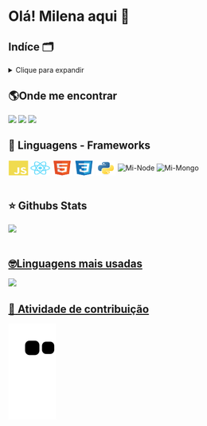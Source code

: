 # Olá! Milena aqui 👋

## Indíce 🗂️

<details>
  <summary>Clique para expandir</summary> <br>
  <a href="#onde-encontrar"> :earth_americas: Onde me encontrar</a> <br>
  <a href="#linguagens-frameworks">📖Linguagens - frameworks</a> <br>
  <a href="#stats">:star: Github Stats</a> <br>
  <a href="#linguagens">🤓Linguagens mais usadas</a> <br>
  <a href="#atividade">:dart: Atividade contribução</a> <br>
</details>

## <div id="onde-encontrar"> :earth_americas:Onde me encontrar</div>

  <a href="https://instagram.com/_milena.morais" target="_blank"><img src="https://img.shields.io/badge/-Instagram-%23E4405F?style=for-the-badge&logo=instagram&logoColor=white" target="_blank"></a>
  <a href = "mailto:milenamorais2017@hotmail.com"><img src="https://img.shields.io/badge/-Gmail-%23333?style=for-the-badge&logo=gmail&logoColor=white" target="_blank"></a>
  <a href="https://www.linkedin.com/in/milena-morais-8726a21aa/" target="_blank"><img src="https://img.shields.io/badge/-LinkedIn-%230077B5?style=for-the-badge&logo=linkedin&logoColor=white" target="_blank"></a> 


## <div id="linguagens-frameworks"> 📖 Linguagens - Frameworks</div>
  <div style="display: inline_block">
  <img align="center" alt="Mi-Js" height="30" width="40" src="https://raw.githubusercontent.com/devicons/devicon/master/icons/javascript/javascript-plain.svg">
  <img align="center" alt="Mi-React" height="30" width="40" src="https://raw.githubusercontent.com/devicons/devicon/master/icons/react/react-original.svg">
  <img align="center" alt="Mi-HTML" height="30" width="40" src="https://raw.githubusercontent.com/devicons/devicon/master/icons/html5/html5-original.svg">
  <img align="center" alt="Mi-CSS" height="30" width="40" src="https://raw.githubusercontent.com/devicons/devicon/master/icons/css3/css3-original.svg">
  <img align="center" alt="Mi-Python" height="30" width="40" src="https://raw.githubusercontent.com/devicons/devicon/master/icons/python/python-original.svg">
  <img align="center" alt="Mi-Node" height="30" width="40" src="https://cdn.jsdelivr.net/gh/devicons/devicon@latest/icons/nodejs/nodejs-plain-wordmark.svg" />
  <img align="center" alt="Mi-Mongo" height="30" width="40" src="https://cdn.jsdelivr.net/gh/devicons/devicon@latest/icons/mongodb/mongodb-original-wordmark.svg" />
  </div>
  
<br>

## <div id="stats"> :star: Githubs Stats</div>
  <div>
    <a href="https://github.com/milenamorais20">
    <img height="180em"  src="https://github-readme-stats.vercel.app/api?username=milenamorais20&show_icons=true&theme=dracula&include_all_commits=true&count_private=true&hide_title=true"/>
  </div>
    <br>
      
## <div id="linguagens"> 🤓Linguagens mais usadas</div>  
  <div>
      <a href="https://github.com/milenamorais20">
      <img height="150em"  src="https://github-readme-stats.vercel.app/api/top-langs/?username=milenamorais20&layout=compact&langs_count=7&theme=dracula&hide_title=true"/>
  </div>  

   
## <div id="atividade"> :dart: Atividade de contribuição</div>
  ![Snake animation](https://github.com/milenamorais20/milenamorais20/blob/output/github-contribution-grid-snake.svg)
